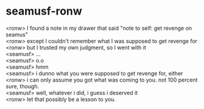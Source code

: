 # seamusf-ronw  
<ronw\> I found a note in my drawer that said "note to self: get revenge on seamus"  
<ronw\> except I couldn't remember what I was supposed to get revenge for  
<ronw\> but I trusted my own judgment, so I went with it  
<seamusf\> ...  
<seamusf\> o.o  
<seamusf\> hmm  
<seamusf\> i dunno what you were supposed to get revenge for, either  
<ronw\> i can only assume you got what was coming to you.  not 100 percent sure, though.  
<seamusf\> well, whatever i did, i guess i deserved it  
<ronw\> let that possibly be a lesson to you.  
  
